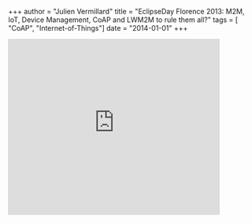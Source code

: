 +++
author = "Julien Vermillard"
title = "EclipseDay Florence 2013: M2M, IoT, Device Management, CoAP and LWM2M to rule them all?"
tags = [ "CoAP", "Internet-of-Things"]
date = "2014-01-01"
+++

<iframe src="http://www.slideshare.net/slideshow/embed_code/35038439" width="427" height="356" frameborder="0" marginwidth="0" marginheight="0" scrolling="no" style="border:1px solid #CCC; border-width:1px 1px 0; margin-bottom:5px; max-width: 100%;" allowfullscreen> </iframe>